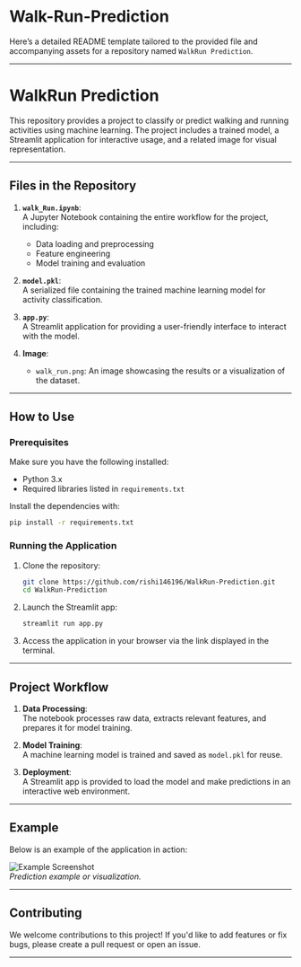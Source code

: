 # Walk-Run-Prediction
Here’s a detailed README template tailored to the provided file and accompanying assets for a repository named `WalkRun Prediction`.

---

# WalkRun Prediction

This repository provides a project to classify or predict walking and running activities using machine learning. The project includes a trained model, a Streamlit application for interactive usage, and a related image for visual representation.

---

## Files in the Repository

1. **`walk_Run.ipynb`**:  
   A Jupyter Notebook containing the entire workflow for the project, including:
   - Data loading and preprocessing
   - Feature engineering
   - Model training and evaluation

2. **`model.pkl`**:  
   A serialized file containing the trained machine learning model for activity classification.

3. **`app.py`**:  
   A Streamlit application for providing a user-friendly interface to interact with the model.

4. **Image**:  
   - `walk_run.png`: An image showcasing the results or a visualization of the dataset.

---

## How to Use

### Prerequisites

Make sure you have the following installed:
- Python 3.x
- Required libraries listed in `requirements.txt`

Install the dependencies with:
```bash
pip install -r requirements.txt
```

### Running the Application

1. Clone the repository:
   ```bash
   git clone https://github.com/rishi146196/WalkRun-Prediction.git
   cd WalkRun-Prediction
   ```

2. Launch the Streamlit app:
   ```bash
   streamlit run app.py
   ```

3. Access the application in your browser via the link displayed in the terminal.

---

## Project Workflow

1. **Data Processing**:  
   The notebook processes raw data, extracts relevant features, and prepares it for model training.

2. **Model Training**:  
   A machine learning model is trained and saved as `model.pkl` for reuse.

3. **Deployment**:  
   A Streamlit app is provided to load the model and make predictions in an interactive web environment.

---

## Example

Below is an example of the application in action:

![Example Screenshot](./example.png)  
*Prediction example or visualization.*

---

## Contributing

We welcome contributions to this project! If you'd like to add features or fix bugs, please create a pull request or open an issue.

---

